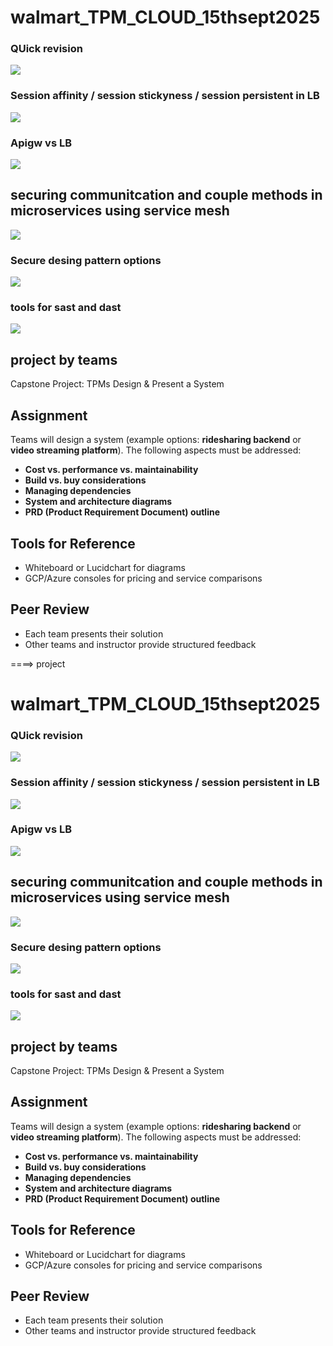 # walmart_TPM_CLOUD_15thsept2025

### QUick revision 

<img src="rev1.png">

### Session affinity / session stickyness / session persistent in LB 

<img src="lb1.png">

### Apigw vs LB 

<img src="lb2.png">

## securing communitcation and couple methods in microservices using service mesh

<img src="lb3.png">


### Secure desing pattern options 

<img src="sec1.png">

### tools for sast and dast 

<img src="sec2.png">

## project by teams 

 Capstone Project: TPMs Design & Present a System

## Assignment

Teams will design a system (example options: **ridesharing backend** or **video streaming platform**). The following aspects must be addressed:

- **Cost vs. performance vs. maintainability**
- **Build vs. buy considerations**
- **Managing dependencies**
- **System and architecture diagrams**
- **PRD (Product Requirement Document) outline**

## Tools for Reference

- Whiteboard or Lucidchart for diagrams
- GCP/Azure consoles for pricing and service comparisons

## Peer Review

- Each team presents their solution
- Other teams and instructor provide structured feedback

====> project 

# walmart_TPM_CLOUD_15thsept2025

### QUick revision 

<img src="rev1.png">

### Session affinity / session stickyness / session persistent in LB 

<img src="lb1.png">

### Apigw vs LB 

<img src="lb2.png">

## securing communitcation and couple methods in microservices using service mesh

<img src="lb3.png">


### Secure desing pattern options 

<img src="sec1.png">

### tools for sast and dast 

<img src="sec2.png">

## project by teams 

 Capstone Project: TPMs Design & Present a System

## Assignment

Teams will design a system (example options: **ridesharing backend** or **video streaming platform**). The following aspects must be addressed:

- **Cost vs. performance vs. maintainability**
- **Build vs. buy considerations**
- **Managing dependencies**
- **System and architecture diagrams**
- **PRD (Product Requirement Document) outline**

## Tools for Reference

- Whiteboard or Lucidchart for diagrams
- GCP/Azure consoles for pricing and service comparisons

## Peer Review

- Each team presents their solution
- Other teams and instructor provide structured feedback